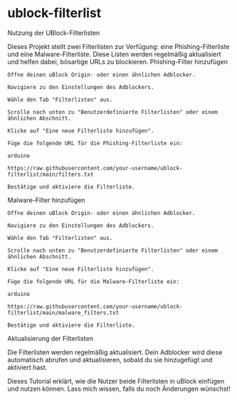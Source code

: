 # ublock-filterlist

Nutzung der UBlock-Filterlisten

Dieses Projekt stellt zwei Filterlisten zur Verfügung: eine Phishing-Filterliste und eine Malware-Filterliste. Diese Listen werden regelmäßig aktualisiert und helfen dabei, bösartige URLs zu blockieren.
Phishing-Filter hinzufügen

    Öffne deinen uBlock Origin- oder einen ähnlichen Adblocker.

    Navigiere zu den Einstellungen des Adblockers.

    Wähle den Tab "Filterlisten" aus.

    Scrolle nach unten zu "Benutzerdefinierte Filterlisten" oder einem ähnlichen Abschnitt.

    Klicke auf "Eine neue Filterliste hinzufügen".

    Füge die folgende URL für die Phishing-Filterliste ein:

    arduino

    https://raw.githubusercontent.com/your-username/ublock-filterlist/main/filters.txt

    Bestätige und aktiviere die Filterliste.

Malware-Filter hinzufügen

    Öffne deinen uBlock Origin- oder einen ähnlichen Adblocker.

    Navigiere zu den Einstellungen des Adblockers.

    Wähle den Tab "Filterlisten" aus.

    Scrolle nach unten zu "Benutzerdefinierte Filterlisten" oder einem ähnlichen Abschnitt.

    Klicke auf "Eine neue Filterliste hinzufügen".

    Füge die folgende URL für die Malware-Filterliste ein:

    arduino

    https://raw.githubusercontent.com/your-username/ublock-filterlist/main/malware_filters.txt

    Bestätige und aktiviere die Filterliste.

Aktualisierung der Filterlisten

Die Filterlisten werden regelmäßig aktualisiert. Dein Adblocker wird diese automatisch abrufen und aktualisieren, sobald du sie hinzugefügt und aktiviert hast.

Dieses Tutorial erklärt, wie die Nutzer beide Filterlisten in uBlock einfügen und nutzen können. Lass mich wissen, falls du noch Änderungen wünschst!
